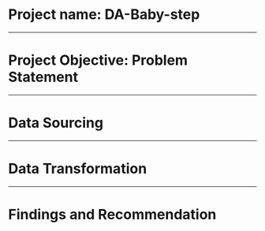 # Project name: DA-Baby-step

---
# Project Objective: Problem Statement



---
# Data Sourcing



---
# Data Transformation



---
# Findings and  Recommendation

